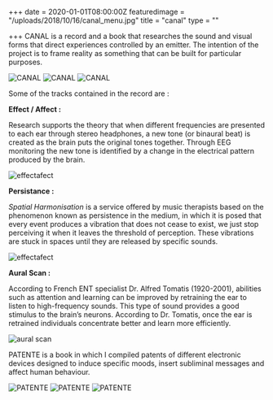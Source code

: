 +++
date = 2020-01-01T08:00:00Z
featuredimage = "/uploads/2018/10/16/canal_menu.jpg"
title = "canal"
type = ""

+++
CANAL is a record and a book that researches the sound and visual forms that direct experiences controlled by an emitter. The intention of the project is to frame reality as something that can be built for particular purposes.

<img class="full" src="/uploads/2018/10/16/disco_1.jpg" alt="CANAL">

<img class="full" src="/uploads/2018/10/16/disco_2.jpg" alt="CANAL">

<img class="full" src="/uploads/2018/10/16/disco_3.jpg" alt="CANAL">

Some of the tracks contained in the record are :

**Effect / Affect :**

Research supports the theory that when different frequencies are presented to each ear through stereo headphones, a new tone (or binaural beat) is created as the brain puts the original tones together. Through EEG monitoring the new tone is identified by a change in the electrical pattern produced by the brain.

<img class="full" src="/uploads/2018/10/16/effectafect.jpg" alt="effectafect">

**Persistance :**

_Spatial Harmonisation_ is a service offered by music therapists based on the phenomenon known as persistence in the medium, in which it is posed that every event produces a vibration that does not cease to exist, we just stop perceiving it when it leaves the threshold of perception. These vibrations are stuck in spaces until they are released by specific sounds.

<img class="full" src="/uploads/2018/10/16/persistence.jpg" alt="effectafect">

**Aural Scan :**

According to French ENT specialist Dr. Alfred Tomatis (1920-2001), abilities such as attention and learning can be improved by retraining the ear to listen to high-frequency sounds. This type of sound provides a good stimulus to the brain’s neurons. According to Dr. Tomatis, once the ear is retrained individuals concentrate better and learn more efficiently.

<img class="full" src="/uploads/2018/10/17/AuralScan_1.jpg" alt="aural scan">

PATENTE is a book in which I compiled patents of different electronic devices designed to induce specific moods, insert subliminal messages and affect human behaviour.

<img class="full" src="/uploads/2018/10/16/libro_0.jpg" alt="PATENTE">

<img class="full" src="/uploads/2018/10/16/libro_1.jpg" alt="PATENTE">

<img class="full" src="/uploads/2018/10/16/libro_2.jpg" alt="PATENTE">